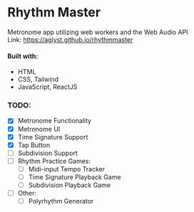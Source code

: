 # Rhythm Master

Metronome app utilizing web workers and the Web Audio API\
Link: https://aglyst.github.io/rhythmmaster 

#### Built with:
- HTML
- CSS, Tailwind
- JavaScript, ReactJS

### TODO:
- [x] Metronome Functionality
- [x] Metronome UI
- [x] Time Signature Support
- [x] Tap Button
- [ ] Subdivision Support
- [ ] Rhythm Practice Games:
  - [ ] Midi-input Tempo Tracker
  - [ ] Time Signature Playback Game
  - [ ] Subdivision Playback Game
- [ ] Other:
  - [ ] Polyrhythm Generator
